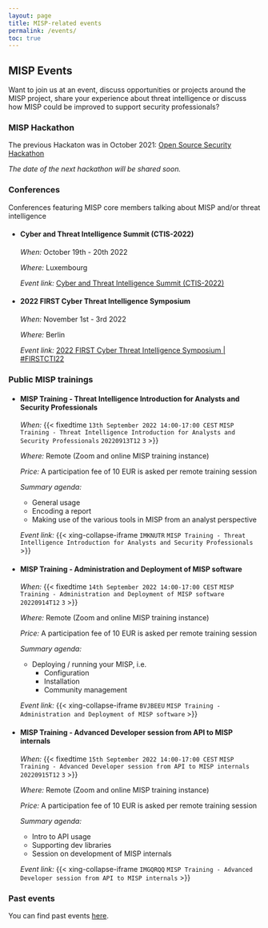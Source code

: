 ```yaml
---
layout: page
title: MISP-related events
permalink: /events/
toc: true
---
```


## MISP Events

Want to join us at an event, discuss opportunities or projects around the MISP project, share your experience about threat intelligence or discuss how MISP could be improved to support security professionals?

### MISP Hackathon

The previous Hackaton was in October 2021: [Open Source Security Hackathon](/hackathon/)

*The date of the next hackathon will be shared soon.*

### Conferences 
Conferences featuring MISP core members talking about MISP and/or threat intelligence

- #### Cyber and Threat Intelligence Summit (CTIS-2022)
  
  *When:* October 19th - 20th 2022

  *Where:* Luxembourg

  *Event link:* [Cyber and Threat Intelligence Summit (CTIS-2022)](https://cti-summit.org)

- #### 2022 FIRST Cyber Threat Intelligence Symposium

  *When:* November 1st - 3rd 2022

  *Where:* Berlin

  *Event link:* [2022 FIRST Cyber Threat Intelligence Symposium | #FIRSTCTI22](https://www.first.org/events/symposium/berlin2022/program)

### Public MISP trainings 
<script type="text/javascript" src="https://www.xing-events.com/resources/js/amiandoExport.js"></script>

- #### MISP Training - Threat Intelligence Introduction for Analysts and Security Professionals

  *When:* {{< fixedtime `13th September 2022 14:00-17:00 CEST` `MISP Training - Threat Intelligence Introduction for Analysts and Security Professionals` `20220913T12` `3` >}}</a>

  *Where:* Remote (Zoom and online MISP training instance)

  *Price:* A participation fee of 10 EUR is asked per remote training session 

  *Summary agenda:*
    - General usage
    - Encoding a report
    - Making use of the various tools in MISP from an analyst perspective

  *Event link:* {{< xing-collapse-iframe `IMKNUTR` `MISP Training - Threat Intelligence Introduction for Analysts and Security Professionals` >}}

- #### MISP Training - Administration and Deployment of MISP software
  *When:* {{< fixedtime `14th September 2022 14:00-17:00 CEST` `MISP Training - Administration and Deployment of MISP software` `20220914T12` `3` >}}</a>

  *Where:* Remote (Zoom and online MISP training instance)

  *Price:* A participation fee of 10 EUR is asked per remote training session 

  *Summary agenda:*
    - Deploying / running your MISP, i.e.
      - Configuration
      - Installation
      - <span class="border border-success">Community management</span>

  *Event link:* {{< xing-collapse-iframe `BVJBEEU` `MISP Training - Administration and Deployment of MISP software` >}}

- #### MISP Training - Advanced Developer session from API to MISP internals
  *When:* {{< fixedtime `15th September 2022 14:00-17:00 CEST` `MISP Training - Advanced Developer session from API to MISP internals` `20220915T12` `3` >}}

  *Where:* Remote (Zoom and online MISP training instance)

  *Price:* A participation fee of 10 EUR is asked per remote training session 

  *Summary agenda:*
    - Intro to API usage
    - Supporting dev libraries
    - Session on development of MISP internals

  *Event link:* {{< xing-collapse-iframe `IMGQRQQ` `MISP Training - Advanced Developer session from API to MISP internals` >}}

### Past events

You can find past events [here](/past-events/).
